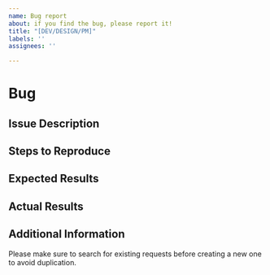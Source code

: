 ```yaml
---
name: Bug report
about: if you find the bug, please report it!
title: "[DEV/DESIGN/PM]"
labels: ''
assignees: ''

---
```


# Bug

## Issue Description

<!-- Provide a brief description of the issue -->

## Steps to Reproduce

<!-- Describe the steps to reproduce the issue -->

## Expected Results

<!-- Describe what you expected to happen -->

## Actual Results

<!-- Describe what actually happened -->

## Additional Information

<!-- Add any additional information or context -->

Please make sure to search for existing requests before creating a new one to avoid duplication.
